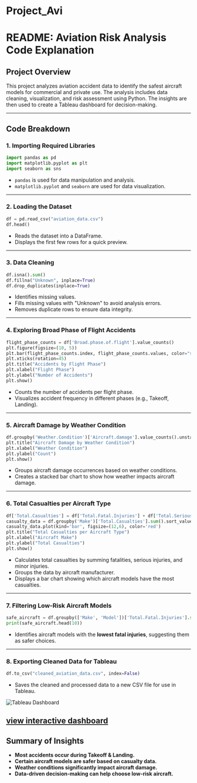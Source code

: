 # Project_Avi

# **README: Aviation Risk Analysis Code Explanation**

## **Project Overview**
This project analyzes aviation accident data to identify the safest aircraft models for commercial and private use. The analysis includes data cleaning, visualization, and risk assessment using Python. The insights are then used to create a Tableau dashboard for decision-making.

---

## **Code Breakdown**

### **1. Importing Required Libraries**
```python
import pandas as pd
import matplotlib.pyplot as plt
import seaborn as sns
```
- `pandas` is used for data manipulation and analysis.
- `matplotlib.pyplot` and `seaborn` are used for data visualization.

---

### **2. Loading the Dataset**
```python
df = pd.read_csv("aviation_data.csv")
df.head()
```
- Reads the dataset into a DataFrame.
- Displays the first few rows for a quick preview.

---

### **3. Data Cleaning**
```python
df.isna().sum()
df.fillna("Unknown", inplace=True)
df.drop_duplicates(inplace=True)
```
- Identifies missing values.
- Fills missing values with "Unknown" to avoid analysis errors.
- Removes duplicate rows to ensure data integrity.

---

### **4. Exploring Broad Phase of Flight Accidents**
```python
flight_phase_counts = df['Broad.phase.of.flight'].value_counts()
plt.figure(figsize=(10, 5))
plt.bar(flight_phase_counts.index, flight_phase_counts.values, color="steelblue")
plt.xticks(rotation=45)
plt.title("Accidents by Flight Phase")
plt.xlabel("Flight Phase")
plt.ylabel("Number of Accidents")
plt.show()
```
- Counts the number of accidents per flight phase.
- Visualizes accident frequency in different phases (e.g., Takeoff, Landing).

---

### **5. Aircraft Damage by Weather Condition**
```python
df.groupby('Weather.Condition')['Aircraft.damage'].value_counts().unstack().plot(kind='bar', stacked=True, figsize=(12,6))
plt.title("Aircraft Damage by Weather Condition")
plt.xlabel("Weather Condition")
plt.ylabel("Count")
plt.show()
```
- Groups aircraft damage occurrences based on weather conditions.
- Creates a stacked bar chart to show how weather impacts aircraft damage.

---

### **6. Total Casualties per Aircraft Type**
```python
df['Total.Casualties'] = df['Total.Fatal.Injuries'] + df['Total.Serious.Injuries'] + df['Total.Minor.Injuries']
casualty_data = df.groupby('Make')['Total.Casualties'].sum().sort_values(ascending=False)
casualty_data.plot(kind='bar', figsize=(12,6), color='red')
plt.title("Total Casualties per Aircraft Type")
plt.xlabel("Aircraft Make")
plt.ylabel("Total Casualties")
plt.show()
```
- Calculates total casualties by summing fatalities, serious injuries, and minor injuries.
- Groups the data by aircraft manufacturer.
- Displays a bar chart showing which aircraft models have the most casualties.

---

### **7. Filtering Low-Risk Aircraft Models**
```python
safe_aircraft = df.groupby(['Make', 'Model'])['Total.Fatal.Injuries'].sum().sort_values()
print(safe_aircraft.head(10))
```
- Identifies aircraft models with the **lowest fatal injuries**, suggesting them as safer choices.

---

### **8. Exporting Cleaned Data for Tableau**
```python
df.to_csv("cleaned_aviation_data.csv", index=False)
```
- Saves the cleaned and processed data to a new CSV file for use in Tableau.

![Tableau Dashboard](image.png)

**[view interactive dashboard](https://public.tableau.com/app/profile/olin.wachira/viz/Project_Dt/Dashboard1?publish=yes)**
---

## **Summary of Insights**
- **Most accidents occur during Takeoff & Landing.**
- **Certain aircraft models are safer based on casualty data.**
- **Weather conditions significantly impact aircraft damage.**
- **Data-driven decision-making can help choose low-risk aircraft.**




